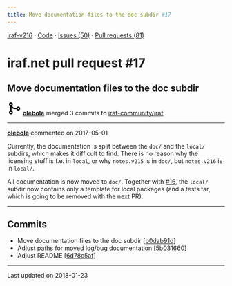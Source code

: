 ```yaml
---
title: Move documentation files to the doc subdir #17
---
```


[iraf-v216](/iraf-v216) · [Code](https://github.com/iraf-community/iraf/tree/iraf-v216) · [Issues (50)](/iraf-v216/issues) · [Pull requests (81)](/iraf-v216/issues/pulls)

# iraf.net pull request #17
## Move documentation files to the doc subdir
![merge](git-merge.svg) **[olebole](https://github.com/olebole)** merged 3 commits to [iraf-community/iraf](https://github.com/iraf-community/iraf/)

- - - -

**[olebole](https://github.com/olebole)** commented on 2017-05-01

Currently, the documentation is split between the `doc/` and the `local/` subdirs, which makes it difficult to find. There is no reason why the licensing stuff is f.e. in `local`, or why `notes.v215` is in `doc/`, but `notes.v216` is in `local/`.  
  
All documentation is now moved to `doc/`. Together with [#16](https://iraf-community.github.io/iraf-v216/issues/16), the `local/` subdir now contains only a template for local packages (and a tests tar, which is going to be removed with the next PR).
- - - -

## Commits

* Move documentation files to the doc subdir [[b0dab91d](https://github.com/iraf-community/iraf/commit/b0dab91d6503130c29c2c7cd168bd19e02e5d81a)]
* Adjust paths for moved log/bug documentation [[5b031660](https://github.com/iraf-community/iraf/commit/5b0316603b49560e777d8e60773fc8be1a1a1fac)]
* Adjust README [[6d78c5af](https://github.com/iraf-community/iraf/commit/6d78c5aff2454e766986d2184e00ab74f2311e90)]

- - - -

Last updated on 2018-01-23
